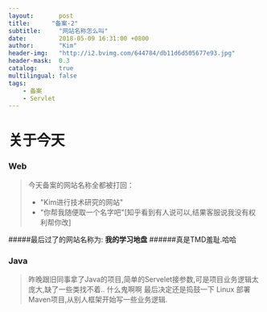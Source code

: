 ```yaml
---
layout:       post
title:      "备案-2"
subtitle:     "网站名称怎么叫"
date:         2018-05-09 16:31:00 +0800
author:       "Kim"
header-img:   "http://i2.bvimg.com/644784/db11d6d505677e93.jpg"
header-mask:  0.3
catalog:      true
multilingual: false
tags:
    - 备案
    - Servlet
---
```

# 关于今天
### Web
>   今天备案的网站名称全都被打回：
> - "Kim进行技术研究的网站"
> - "你帮我随便取一个名字吧"[知乎看到有人说可以,结果客服说我没有权利帮你改]

#####最后过了的网站名称为: **我的学习地盘**
######真是TMD羞耻.哈哈

### Java
>   昨晚跟旧同事拿了Java的项目,简单的Servelet接参数,可是项目业务逻辑太庞大,缺了一些类找不着.. 什么鬼啊啊
>   最后决定还是捣鼓一下 Linux 部署 Maven项目,从别人框架开始写一些业务逻辑.


